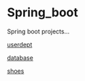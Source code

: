 # Spring_boot
Spring boot projects...

[userdept](https://github.com/jorgefsa23/Spring_boot2/tree/main/userdept)


[database](https://github.com/jorgefsa23/Spring_boot2/tree/main/database)

[shoes](https://github.com/jorgefsa23/Spring_boot2/tree/main/shoes)

